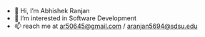 - 👋 Hi, I’m Abhishek Ranjan
- 👀 I’m interested in Software Development
- 📫 reach me at ar50645@gmail.com / aranjan5694@sdsu.edu

<!---
abhranja-sudo/abhranja-sudo is a ✨ special ✨ repository because its `README.md` (this file) appears on your GitHub profile.
You can click the Preview link to take a look at your changes.
--->
